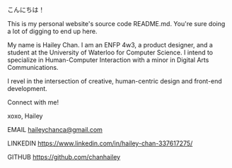 こんにちは！

This is my personal website's source code README.md. You're sure doing a lot of digging to end up here.

My name is Hailey Chan. I am an ENFP 4w3, a product designer, and a student at the
University of Waterloo for Computer Science. I intend to specialize in Human-Computer
Interaction with a minor in Digital Arts Communications.

I revel in the intersection of creative, human-centric design and front-end development.

Connect with me!

xoxo,
Hailey

EMAIL
haileychanca@gmail.com

LINKEDIN
https://www.linkedin.com/in/hailey-chan-337617275/

GITHUB
https://github.com/chanhailey
